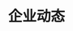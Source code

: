 ---
{
    layout: Layout,
    isDynamic: true,
    title: 企业动态,
    dynamicTitle: {
        title: 企业动态,
        subTitle: 了解企业最新动态、行业资讯及新闻报道
    },
    dynamicList: [
        {
            date: 'Jun 07',
            year: '2021',
            title: 首批BSN跨链服务正式上线，已加入测试网供开发者体验首批BSN跨链服务正式上线，已加入测试网供开发者体验,
            description: 日前，边界智能、分布科技与区块链服务网络BSN达成战略合作，于2020年10月31日，在BSN跨链通信枢纽（Interchain Communications Hub）中各自适配完成了IRITA Hub和Poly Enterprise这两种跨链服务并在BSN测试网上线。日前，边界智能、分布科技与区块链服务网络BSN达成战略合作，于2020年10月31日，在BSN跨链通信枢纽（Interchain Communications Hub）中各自适配完成了IRITA Hub和Poly Enterprise这两种跨链服务并在BSN测试网上线。,
            imgName: https://www.bianjie.ai/dist/IRITA_framework.png?86410c374ac574b393fdd7b10ff42098,
            route: ,
            link: https://mp.weixin.qq.com/s/s69uTkFOv7kyU14DgmhRBw
        },
        {
            date: 'Jun 07',
            year: '2021',
            title: 首批BSN跨链服务正式上线，已加入测试网供开发者体验首批BSN跨链服务正式上线，已加入测试网供开发者体验,
            description: 日前，边界智能、分布科技与区块链服务网络BSN达成战略合作，于2020年10月31日，在BSN跨链通信枢纽（Interchain Communications Hub）中各自适配完成了IRITA Hub和Poly Enterprise这两种跨链服务并在BSN测试网上线。,
            imgName: https://mmbiz.qpic.cn/mmbiz_jpg/nSAFziamLbMzsQwneNrr8nGVjKI9jTVA98Lx69HiamXAt57jFxH36SPlCNAp0FXEqvD1VJJNHfUVcAPBBlNiboYUw/640?wx_fmt=jpeg&tp=webp&wxfrom=5&wx_lazy=1&wx_co=1,
            route: ,
            link: https://mp.weixin.qq.com/s/s69uTkFOv7kyU14DgmhRBw
        },
        {
            date: 'Jun 07',
            year: '2021',
            title: 首批BSN跨链服务正式上线，已加入测试网供开发者体验,
            description: 日前，边界智能、分布科技与区块链服务网络BSN达成战略合作，于2020年10月31日，在BSN跨链通信枢纽（Interchain Communications Hub）中各自适配完成了IRITA Hub和Poly Enterprise这两种跨链服务并在BSN测试网上线。,
            imgName: https://mmbiz.qpic.cn/mmbiz_jpg/nSAFziamLbMzsQwneNrr8nGVjKI9jTVA98Lx69HiamXAt57jFxH36SPlCNAp0FXEqvD1VJJNHfUVcAPBBlNiboYUw/640?wx_fmt=jpeg&tp=webp&wxfrom=5&wx_lazy=1&wx_co=1,
            route: ,
            link: https://mp.weixin.qq.com/s/s69uTkFOv7kyU14DgmhRBw
        },
        {
            date: 'Jun 07',
            year: '2021',
            title: 首批BSN跨链服务正式上线，已加入测试网供开发者体验,
            description: 日前，边界智能、分布科技与区块链服务网络BSN达成战略合作，于2020年10月31日，在BSN跨链通信枢纽（Interchain Communications Hub）中各自适配完成了IRITA Hub和Poly Enterprise这两种跨链服务并在BSN测试网上线。,
            imgName: https://mmbiz.qpic.cn/mmbiz_jpg/nSAFziamLbMzsQwneNrr8nGVjKI9jTVA98Lx69HiamXAt57jFxH36SPlCNAp0FXEqvD1VJJNHfUVcAPBBlNiboYUw/640?wx_fmt=jpeg&tp=webp&wxfrom=5&wx_lazy=1&wx_co=1,
            route: ,
            link: https://mp.weixin.qq.com/s/s69uTkFOv7kyU14DgmhRBw
        },
        {
            date: 'Jun 07',
            year: '2021',
            title: 首批BSN跨链服务正式上线，已加入测试网供开发者体验,
            description: 日前，边界智能、分布科技与区块链服务网络BSN达成战略合作，于2020年10月31日，在BSN跨链通信枢纽（Interchain Communications Hub）中各自适配完成了IRITA Hub和Poly Enterprise这两种跨链服务并在BSN测试网上线。,
            imgName: https://mmbiz.qpic.cn/mmbiz_jpg/nSAFziamLbMzsQwneNrr8nGVjKI9jTVA98Lx69HiamXAt57jFxH36SPlCNAp0FXEqvD1VJJNHfUVcAPBBlNiboYUw/640?wx_fmt=jpeg&tp=webp&wxfrom=5&wx_lazy=1&wx_co=1,
            route: ,
            link: https://mp.weixin.qq.com/s/s69uTkFOv7kyU14DgmhRBw
        },
        {
            date: 'Jun 07',
            year: '2021',
            title: 首批BSN跨链服务正式上线，已加入测试网供开发者体验首批BSN跨链服务正式上线，已加入测试网供开发者体验,
            description: 日前，边界智能、分布科技与区块链服务网络BSN达成战略合作，于2020年10月31日，在BSN跨链通信枢纽（Interchain Communications Hub）中各自适配完成了IRITA Hub和Poly Enterprise这两种跨链服务并在BSN测试网上线。,
            imgName: https://mmbiz.qpic.cn/mmbiz_jpg/nSAFziamLbMzsQwneNrr8nGVjKI9jTVA98Lx69HiamXAt57jFxH36SPlCNAp0FXEqvD1VJJNHfUVcAPBBlNiboYUw/640?wx_fmt=jpeg&tp=webp&wxfrom=5&wx_lazy=1&wx_co=1,
            route: ,
            link: https://mp.weixin.qq.com/s/s69uTkFOv7kyU14DgmhRBw
        },
        {
            date: 'Jun 07',
            year: '2021',
            title: 首批BSN跨链服务正式上线，已加入测试网供开发者体验,
            description: 日前，边界智能、分布科技与区块链服务网络BSN达成战略合作，于2020年10月31日，在BSN跨链通信枢纽（Interchain Communications Hub）中各自适配完成了IRITA Hub和Poly Enterprise这两种跨链服务并在BSN测试网上线。,
            imgName: https://mmbiz.qpic.cn/mmbiz_jpg/nSAFziamLbMzsQwneNrr8nGVjKI9jTVA98Lx69HiamXAt57jFxH36SPlCNAp0FXEqvD1VJJNHfUVcAPBBlNiboYUw/640?wx_fmt=jpeg&tp=webp&wxfrom=5&wx_lazy=1&wx_co=1,
            route: ,
            link: https://mp.weixin.qq.com/s/s69uTkFOv7kyU14DgmhRBw
        },
        {
            date: 'Jun 07',
            year: '2021',
            title: 首批BSN跨链服务正式上线，已加入测试网供开发者体验,
            description: 日前，边界智能、分布科技与区块链服务网络BSN达成战略合作，于2020年10月31日，在BSN跨链通信枢纽（Interchain Communications Hub）中各自适配完成了IRITA Hub和Poly Enterprise这两种跨链服务并在BSN测试网上线。,
            imgName: https://mmbiz.qpic.cn/mmbiz_jpg/nSAFziamLbMzsQwneNrr8nGVjKI9jTVA98Lx69HiamXAt57jFxH36SPlCNAp0FXEqvD1VJJNHfUVcAPBBlNiboYUw/640?wx_fmt=jpeg&tp=webp&wxfrom=5&wx_lazy=1&wx_co=1,
            route: ,
            link: https://mp.weixin.qq.com/s/s69uTkFOv7kyU14DgmhRBw
        },
        {
            date: 'Jun 07',
            year: '2021',
            title: 首批BSN跨链服务正式上线，已加入测试网供开发者体验,
            description: 日前，边界智能、分布科技与区块链服务网络BSN达成战略合作，于2020年10月31日，在BSN跨链通信枢纽（Interchain Communications Hub）中各自适配完成了IRITA Hub和Poly Enterprise这两种跨链服务并在BSN测试网上线。,
            imgName: https://mmbiz.qpic.cn/mmbiz_jpg/nSAFziamLbMzsQwneNrr8nGVjKI9jTVA98Lx69HiamXAt57jFxH36SPlCNAp0FXEqvD1VJJNHfUVcAPBBlNiboYUw/640?wx_fmt=jpeg&tp=webp&wxfrom=5&wx_lazy=1&wx_co=1,
            route: ,
            link: https://mp.weixin.qq.com/s/s69uTkFOv7kyU14DgmhRBw
        },
        {
            date: 'Jun 07',
            year: '2021',
            title: 首批BSN跨链服务正式上线，已加入测试网供开发者体验,
            description: 日前，边界智能、分布科技与区块链服务网络BSN达成战略合作，于2020年10月31日，在BSN跨链通信枢纽（Interchain Communications Hub）中各自适配完成了IRITA Hub和Poly Enterprise这两种跨链服务并在BSN测试网上线。,
            imgName: https://mmbiz.qpic.cn/mmbiz_jpg/nSAFziamLbMzsQwneNrr8nGVjKI9jTVA98Lx69HiamXAt57jFxH36SPlCNAp0FXEqvD1VJJNHfUVcAPBBlNiboYUw/640?wx_fmt=jpeg&tp=webp&wxfrom=5&wx_lazy=1&wx_co=1,
            route: ,
            link: https://mp.weixin.qq.com/s/s69uTkFOv7kyU14DgmhRBw
        },
        {
            date: 'Jun 07',
            year: '2021',
            title: 首批BSN跨链服务正式上线，已加入测试网供开发者体验,
            description: 日前，边界智能、分布科技与区块链服务网络BSN达成战略合作，于2020年10月31日，在BSN跨链通信枢纽（Interchain Communications Hub）中各自适配完成了IRITA Hub和Poly Enterprise这两种跨链服务并在BSN测试网上线。,
            imgName: https://mmbiz.qpic.cn/mmbiz_jpg/nSAFziamLbMzsQwneNrr8nGVjKI9jTVA98Lx69HiamXAt57jFxH36SPlCNAp0FXEqvD1VJJNHfUVcAPBBlNiboYUw/640?wx_fmt=jpeg&tp=webp&wxfrom=5&wx_lazy=1&wx_co=1,
            route: ,
            link: https://mp.weixin.qq.com/s/s69uTkFOv7kyU14DgmhRBw
        },
        {
            date: 'Jun 07',
            year: '2021',
            title: 首批BSN跨链服务正式上线，已加入测试网供开发者体验,
            description: 日前，边界智能、分布科技与区块链服务网络BSN达成战略合作，于2020年10月31日，在BSN跨链通信枢纽（Interchain Communications Hub）中各自适配完成了IRITA Hub和Poly Enterprise这两种跨链服务并在BSN测试网上线。,
            imgName: https://mmbiz.qpic.cn/mmbiz_jpg/nSAFziamLbMzsQwneNrr8nGVjKI9jTVA98Lx69HiamXAt57jFxH36SPlCNAp0FXEqvD1VJJNHfUVcAPBBlNiboYUw/640?wx_fmt=jpeg&tp=webp&wxfrom=5&wx_lazy=1&wx_co=1,
            route: ,
            link: https://mp.weixin.qq.com/s/s69uTkFOv7kyU14DgmhRBw
        },
        {
            date: 'Jun 07',
            year: '2021',
            title: 首批BSN跨链服务正式上线，已加入测试网供开发者体验,
            description: 日前，边界智能、分布科技与区块链服务网络BSN达成战略合作，于2020年10月31日，在BSN跨链通信枢纽（Interchain Communications Hub）中各自适配完成了IRITA Hub和Poly Enterprise这两种跨链服务并在BSN测试网上线。,
            imgName: https://mmbiz.qpic.cn/mmbiz_jpg/nSAFziamLbMzsQwneNrr8nGVjKI9jTVA98Lx69HiamXAt57jFxH36SPlCNAp0FXEqvD1VJJNHfUVcAPBBlNiboYUw/640?wx_fmt=jpeg&tp=webp&wxfrom=5&wx_lazy=1&wx_co=1,
            route: ,
            link: https://mp.weixin.qq.com/s/s69uTkFOv7kyU14DgmhRBw
        },
        {
            date: 'Jun 07',
            year: '2021',
            title: 首批BSN跨链服务正式上线，已加入测试网供开发者体验,
            description: 日前，边界智能、分布科技与区块链服务网络BSN达成战略合作，于2020年10月31日，在BSN跨链通信枢纽（Interchain Communications Hub）中各自适配完成了IRITA Hub和Poly Enterprise这两种跨链服务并在BSN测试网上线。,
            imgName: https://mmbiz.qpic.cn/mmbiz_jpg/nSAFziamLbMzsQwneNrr8nGVjKI9jTVA98Lx69HiamXAt57jFxH36SPlCNAp0FXEqvD1VJJNHfUVcAPBBlNiboYUw/640?wx_fmt=jpeg&tp=webp&wxfrom=5&wx_lazy=1&wx_co=1,
            route: ,
            link: https://mp.weixin.qq.com/s/s69uTkFOv7kyU14DgmhRBw
        },
        {
            date: 'Jun 07',
            year: '2021',
            title: 首批BSN跨链服务正式上线，已加入测试网供开发者体验,
            description: 日前，边界智能、分布科技与区块链服务网络BSN达成战略合作，于2020年10月31日，在BSN跨链通信枢纽（Interchain Communications Hub）中各自适配完成了IRITA Hub和Poly Enterprise这两种跨链服务并在BSN测试网上线。,
            imgName: https://mmbiz.qpic.cn/mmbiz_jpg/nSAFziamLbMzsQwneNrr8nGVjKI9jTVA98Lx69HiamXAt57jFxH36SPlCNAp0FXEqvD1VJJNHfUVcAPBBlNiboYUw/640?wx_fmt=jpeg&tp=webp&wxfrom=5&wx_lazy=1&wx_co=1,
            route: ,
            link: https://mp.weixin.qq.com/s/s69uTkFOv7kyU14DgmhRBw
        },
    ],
}
---